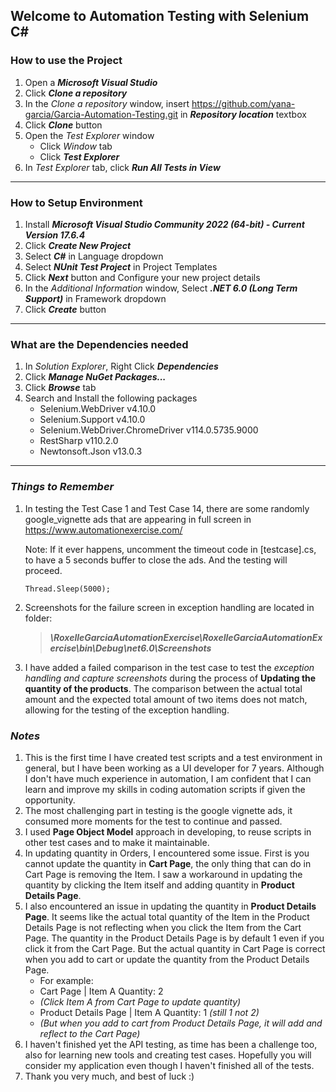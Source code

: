 ## Welcome to Automation Testing with Selenium C#

### **How to use the Project**
1.  Open a ***Microsoft Visual Studio***
2.  Click ***Clone a repository***
3.  In the *Clone a repository* window, insert https://github.com/yana-garcia/Garcia-Automation-Testing.git in ***Repository location*** textbox
4.  Click ***Clone*** button
5.  Open the *Test Explorer* window
     -  Click *Window* tab 
     -  Click ***Test Explorer***
6.  In *Test Explorer* tab, click ***Run All Tests in View***

<hr>

### **How to Setup Environment**
1.  Install ***Microsoft Visual Studio Community 2022 (64-bit) - Current Version 17.6.4***
2.  Click ***Create New Project***
3.  Select ***C#*** in Language dropdown
4.  Select ***NUnit Test Project*** in Project Templates
5.  Click ***Next*** button and Configure your new project details
6.  In the *Additional Information* window, Select ***.NET 6.0 (Long Term Support)*** in Framework dropdown
7.  Click ***Create*** button

<hr>

### **What are the Dependencies needed**
1.  In *Solution Explorer*, Right Click ***Dependencies***
2.  Click ***Manage NuGet Packages...***
3.  Click ***Browse*** tab
4.  Search and Install the following packages
     -  Selenium.WebDriver v4.10.0
     -  Selenium.Support v4.10.0
     -  Selenium.WebDriver.ChromeDriver v114.0.5735.9000
     -  RestSharp v110.2.0
     -  Newtonsoft.Json v13.0.3

<hr>

### ***Things to Remember***
1.  In testing the Test Case 1 and Test Case 14, there are some randomly google_vignette ads that are appearing in full screen in https://www.automationexercise.com/

    Note: If it ever happens, uncomment the timeout code in [testcase].cs, to have a 5 seconds buffer to close the ads. And the testing will proceed.
    ```
    Thread.Sleep(5000);
    ```
3.  Screenshots for the failure screen in exception handling are located in folder:

    > ***\RoxelleGarciaAutomationExercise\RoxelleGarciaAutomationExercise\bin\Debug\net6.0\Screenshots***
4.  I have added a failed comparison in the test case to test the *exception handling and capture screenshots* during the process of **Updating the quantity of the products**. The comparison between the actual total amount and the expected total amount of two items does not match, allowing for the testing of the exception handling.

### ***Notes***
1.  This is the first time I have created test scripts and a test environment in general, but I have been working as a UI developer for 7 years. Although I don't have much experience in automation, I am confident that I can learn and improve my skills in coding automation scripts if given the opportunity.
2.  The most challenging part in testing is the google vignette ads, it consumed more moments for the test to continue and passed.
3.  I used **Page Object Model** approach in developing, to reuse scripts in other test cases and to make it maintainable.
4.  In updating quantity in Orders, I encountered some issue. First is you cannot update the quantity in **Cart Page**, the only thing that can do in Cart Page is removing the Item. I saw a workaround in updating the quantity by clicking the Item itself and adding quantity in **Product Details Page**.
5.  I also encountered an issue in updating the quantity in **Product Details Page**. It seems like the actual total quantity of the Item in the Product Details Page is not reflecting when you click the Item from the Cart Page. The quantity in the Product Details Page is by default 1 even if you click it from the Cart Page. But the actual quantity in Cart Page is correct when you add to cart or update the quantity from the Product Details Page.
     -  For example:
     -  Cart Page | Item A Quantity: 2
     -  *(Click Item A from Cart Page to update quantity)*
     -  Product Details Page | Item A Quantity: 1 *(still 1 not 2)*
     -  *(But when you add to cart from Product Details Page, it will add and reflect to the Cart Page)*
6.  I haven't finished yet the API testing, as time has been a challenge too, also for learning new tools and creating test cases. Hopefully you will consider my application even though I haven't finished all of the tests.
7.  Thank you very much, and best of luck :) 
